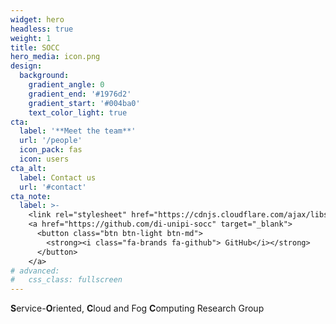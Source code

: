 ```yaml
---
widget: hero
headless: true
weight: 1
title: SOCC
hero_media: icon.png
design:
  background:
    gradient_angle: 0
    gradient_end: '#1976d2'
    gradient_start: '#004ba0'
    text_color_light: true
cta:
  label: '**Meet the team**'
  url: '/people'
  icon_pack: fas
  icon: users
cta_alt:
  label: Contact us
  url: '#contact'
cta_note:
  label: >-
    <link rel="stylesheet" href="https://cdnjs.cloudflare.com/ajax/libs/font-awesome/4.7.0/css/font-awesome.min.css">
    <a href="https://github.com/di-unipi-socc" target="_blank">
      <button class="btn btn-light btn-md">
        <strong><i class="fa-brands fa-github"> GitHub</i></strong>
      </button>
    </a>
# advanced:
#   css_class: fullscreen
---
```


**S**ervice-**O**riented, **C**loud and Fog **C**omputing Research Group
<div class="mb-3"></div>
<!-- <br> <a class="github-button" href="https://www.researchgate.net/lab/Service-Oriented-Cloud-and-Fog-Computing-Research-Group-SOCC-Antonio-Brogi" data-size="large" data-icon="octicon-comment-discussion" aria-label="Follow SOCC on Research Gate">Follow SOCC on Research Gate</a> -->
